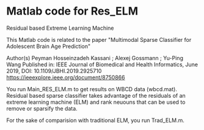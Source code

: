 # Matlab code for Res_ELM
Residual based Extreme Learning Machine

This Matlab code is related to the paper "Multimodal Sparse Classifier for Adolescent Brain Age Prediction"

Author(s)
Peyman Hosseinzadeh Kassani ; Alexej Gossmann ; Yu-Ping Wang
Published in: IEEE Journal of Biomedical and Health Informatics, June 2019, DOI: 10.1109/JBHI.2019.2925710
https://ieeexplore.ieee.org/document/8750866


You run Main_RES_ELM.m to get results on WBCD data (wbcd.mat). Residual based sparse classifier takes advantage of the residuals of an extreme learning machine (ELM) and rank neuouns that can be used to remove or sparsify the data. 

For the sake of comparision with traditional ELM, you run Trad_ELM.m. 
